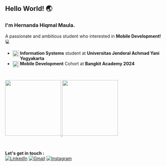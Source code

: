 

## Hello World! :earth_asia:
### I'm Hernanda Hiqmal Maula.

A passionate and ambitious student who interested in **Mobile Development!** :computer:
<br>
- <a href="https://unjaya.ac.id/"><img align="left" alt="Unjaya" title="Unjaya" width="21px" src="https://upload.wikimedia.org/wikipedia/commons/thumb/e/e3/Universitas_Jenderal_Achmad_Yani_Yogyakarta.png/800px-Universitas_Jenderal_Achmad_Yani_Yogyakarta.png"/></a>
**Information Systems** student at **Universitas Jenderal Achmad Yani Yogyakarta**
- <a href="https://www.linkedin.com/company/bangkit-academy/"><img align="left" alt="Bangkit" title="Bangkit" width="21px" src="https://storage.googleapis.com/kampusmerdeka_kemdikbud_go_id/mitra/mitra_e7e4d54b-6688-45e9-96a6-1a2e04be63a0.png"/></a>
**Mobile Development** Cohort at **Bangkit Academy 2024**
<br>
<p align="left">
<a href="https://github.com/hiqmalism">
  <img height="180em" src="https://github-readme-stats.vercel.app/api?username=hiqmalism&theme=blueberry&show_icons=true&hide_border=true&count_private=true"/>
  <img height="180em" src="https://github-readme-stats.vercel.app/api/top-langs/?username=hiqmalism&theme=blueberry&show_icons=true&hide_border=true&layout=compact"/>
</a>
</p>
<br>


**Let's get in touch :**
<br>
<a href="https://www.linkedin.com/in/hernanda-hiqmal" target="_blank"><img src="https://img.shields.io/badge/LinkedIn-%230077B5.svg?&style=flat-square&logo=linkedin&logoColor=white" alt="LinkedIn"></a>
<a href="https://mail.google.com/mail/u/0/?view=cm&tf=1&fs=1&to=hernanda.office@gmail.com" target="_blank"><img src="https://img.shields.io/badge/Gmail-D14836?style=flat-square&logo=gmail&logoColor=white" alt="Gmail"></a>
<a href="https://www.instagram.com/hrnndaxhiqmal" target="_blank"><img src="https://img.shields.io/badge/Instagram-%23E4405F.svg?&style=flat-square&logo=instagram&logoColor=white" alt="Instagram"></a>

